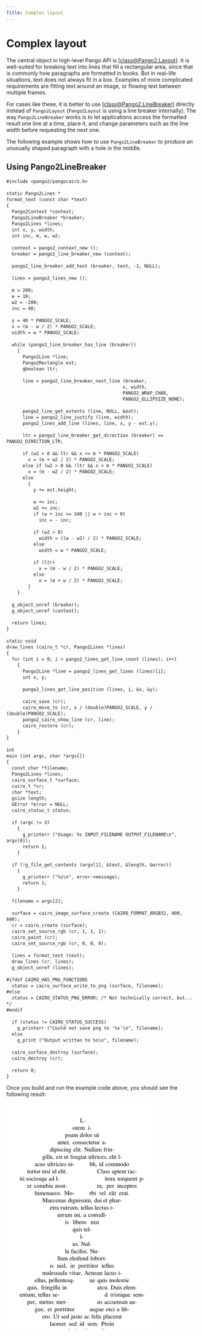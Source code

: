 ```yaml
---
Title: Complex layout
---
```


# Complex layout

The central object in high-level Pango API is [class@Pango2.Layout].
It is well-suited for breaking text into lines that fill a rectangular
area, since that is commonly how paragraphs are formatted in books.
But in real-life situations, text does not always fit in a box.
Examples of more complicated requirements are fitting text around
an image, or flowing text between multiple frames.

For cases like these, it is better to use [class@Pango2.LineBreaker]
directly instead of `Pango2Layout` (`Pango2Layout` is using a line
breaker internally). The way `Pango2LineBreaker` works is to let
applications access the formatted result one line at a time, place
it, and change parameters such as the line width before requesting
the next one.

The following example shows how to use `Pango2LineBreaker` to
produce an unusually shaped paragraph with a hole in the middle.

## Using Pango2LineBreaker

```
#include <pango2/pangocairo.h>

static Pango2Lines *
format_text (const char *text)
{
  Pango2Context *context;
  Pango2LineBreaker *breaker;
  Pango2Lines *lines;
  int x, y, width;
  int inc, m, w, w2;

  context = pango2_context_new ();
  breaker = pango2_line_breaker_new (context);

  pango2_line_breaker_add_text (breaker, text, -1, NULL);

  lines = pango2_lines_new ();

  m = 200;
  w = 10;
  w2 = -200;
  inc = 40;

  y = 40 * PANGO2_SCALE;
  x = (m - w / 2) * PANGO2_SCALE;
  width = w * PANGO2_SCALE;

  while (pango2_line_breaker_has_line (breaker))
    {
      Pango2Line *line;
      Pango2Rectangle ext;
      gboolean ltr;

      line = pango2_line_breaker_next_line (breaker,
                                           x, width,
                                           PANGO2_WRAP_CHAR,
                                           PANGO2_ELLIPSIZE_NONE);

      pango2_line_get_extents (line, NULL, &ext);
      line = pango2_line_justify (line, width);
      pango2_lines_add_line (lines, line, x, y - ext.y);

      ltr = pango2_line_breaker_get_direction (breaker) == PANGO2_DIRECTION_LTR;

      if (w2 > 0 && ltr && x <= m * PANGO2_SCALE)
        x = (m + w2 / 2) * PANGO2_SCALE;
      else if (w2 > 0 && !ltr && x > m * PANGO2_SCALE)
        x = (m - w2 / 2) * PANGO2_SCALE;
      else
        {
          y += ext.height;

          w += inc;
          w2 += inc;
          if (w + inc >= 340 || w + inc < 0)
            inc = - inc;

          if (w2 > 0)
            width = ((w - w2) / 2) * PANGO2_SCALE;
          else
            width = w * PANGO2_SCALE;

          if (ltr)
            x = (m - w / 2) * PANGO2_SCALE;
          else
            x = (m + w / 2) * PANGO2_SCALE;
        }
    }

  g_object_unref (breaker);
  g_object_unref (context);

  return lines;
}

static void
draw_lines (cairo_t *cr, Pango2Lines *lines)
{
  for (int i = 0; i < pango2_lines_get_line_count (lines); i++)
    {
      Pango2Line *line = pango2_lines_get_lines (lines)[i];
      int x, y;

      pango2_lines_get_line_position (lines, i, &x, &y);

      cairo_save (cr);
      cairo_move_to (cr, x / (double)PANGO2_SCALE, y / (double)PANGO2_SCALE);
      pango2_cairo_show_line (cr, line);
      cairo_restore (cr);
    }
}

int
main (int argc, char *argv[])
{
  const char *filename;
  Pango2Lines *lines;
  cairo_surface_t *surface;
  cairo_t *cr;
  char *text;
  gsize length;
  GError *error = NULL;
  cairo_status_t status;

  if (argc != 3)
    {
      g_printerr ("Usage: %s INPUT_FILENAME OUTPUT_FILENAME\n", argv[0]);
      return 1;
    }

  if (!g_file_get_contents (argv[1], &text, &length, &error))
    {
      g_printerr ("%s\n", error->message);
      return 1;
    }

  filename = argv[2];

  surface = cairo_image_surface_create (CAIRO_FORMAT_ARGB32, 400, 600);
  cr = cairo_create (surface);
  cairo_set_source_rgb (cr, 1, 1, 1);
  cairo_paint (cr);
  cairo_set_source_rgb (cr, 0, 0, 0);

  lines = format_text (text);
  draw_lines (cr, lines);
  g_object_unref (lines);

#ifdef CAIRO_HAS_PNG_FUNCTIONS
  status = cairo_surface_write_to_png (surface, filename);
#else
  status = CAIRO_STATUS_PNG_ERROR; /* Not technically correct, but... */
#endif

  if (status != CAIRO_STATUS_SUCCESS)
    g_printerr ("Could not save png to '%s'\n", filename);
  else
    g_print ("Output written to %s\n", filename);

  cairo_surface_destroy (surface);
  cairo_destroy (cr);

  return 0;
}
```

Once you build and run the example code above, you should see the
following result:

![Output of the example](parshape.png)
